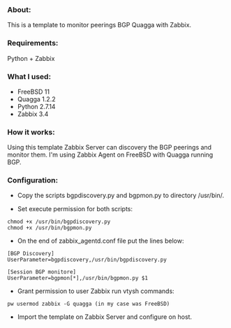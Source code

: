 ### About:

This is a template to monitor peerings BGP Quagga with Zabbix.

### Requirements:

  Python + Zabbix

### What I used:

- FreeBSD 11
- Quagga 1.2.2
- Python 2.7.14
- Zabbix 3.4

### How it works:

Using this template Zabbix Server can discovery the BGP peerings and monitor them. I'm using Zabbix Agent on FreeBSD with Quagga running BGP.

### Configuration:

- Copy the scripts bgpdiscovery.py and bgpmon.py to directory /usr/bin/.

- Set execute permission for both scripts:
```    
chmod +x /usr/bin/bgpdiscovery.py
chmod +x /usr/bin/bgpmon.py
```
- On the end of zabbix_agentd.conf file put the lines below:
```
[BGP Discovery]
UserParameter=bgpdiscovery,/usr/bin/bgpdiscovery.py

[Session BGP monitore]
UserParameter=bgpmon[*],/usr/bin/bgpmon.py $1
```
- Grant permission to user Zabbix run vtysh commands:
```
pw usermod zabbix -G quagga (in my case was FreeBSD)
```
- Import the template on Zabbix Server and configure on host.
